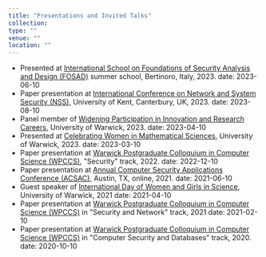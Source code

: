 ```yaml
---
title: "Presentations and Invited Talks"
collection: 
type: ""
venue: ""
location: ""
---
```


- Presented at [International School on Foundations of Security Analysis and Design (FOSAD)](https://sites.google.com/uniurb.it/fosad/home/fosad-2023/phd-forum) summer school, Bertinoro, Italy, 2023.
  date: 2023-06-10
- Paper presentation at [International Conference on Network and System Security (NSS)](https://nss-socialsec2023.cyber.kent.ac.uk/program.php), University of Kent, Canterbury, UK, 2023.
  date: 2023-08-10
- Panel member of [Widening Participation in Innovation and Research Careers](https://warwick.ac.uk/fac/sci/statistics/postgrad/research/wideningparticipation/), University of Warwick, 2023.
  date: 2023-04-10
- Presented at [Celebrating Women in Mathematical Sciences](https://warwick.ac.uk/fac/sci/maths/research/events/2022-2023/womenmathsciday/), University of Warwick, 2023.
  date: 2023-03-10
- Paper presentation at [Warwick Postgraduate Colloquium in Computer Science (WPCCS)](https://warwick.ac.uk/fac/sci/dcs/research/wpccs/wpccs23/schedule/#mahshidmehrnezhad), "Security" track, 2022.
  date: 2022-12-10
- Paper presentation at [Annual Computer Security Applications Conference (ACSAC)](https://www.acsac.org/2021/program/final/), Austin, TX, online, 2021.
  date: 2021-06-10
- Guest speaker of [International Day of Women and Girls in Science](https://warwick.ac.uk/fac/sci/dcs/outreach/past_events/?newsItem=8a1785d878f9810801796a1f07c9005e), University of Warwick, 2021
  date: 2021-04-10
- Paper presentation at [Warwick Postgraduate Colloquium in Computer Science (WPCCS)](https://warwick.ac.uk/fac/sci/dcs/research/wpccs/wpccs21/schedule/#544524469) in "Security and Network" track, 2021
  date: 2021-02-10
- Paper presentation at [Warwick Postgraduate Colloquium in Computer Science (WPCCS)](https://warwick.ac.uk/fac/sci/dcs/research/wpccs/wpccs20/schedule/#528020603) in "Computer Security and Databases" track, 2020.
  date: 2020-10-10